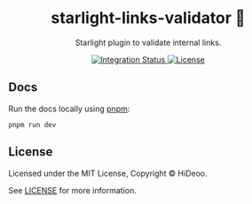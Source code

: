 <div align="center">
  <h1>starlight-links-validator 🦺</h1>
  <p>Starlight plugin to validate internal links.</p>
</div>

<div align="center">
  <a href="https://github.com/HiDeoo/starlight-links-validator/actions/workflows/integration.yml">
    <img alt="Integration Status" src="https://github.com/HiDeoo/starlight-links-validator/actions/workflows/integration.yml/badge.svg" />
  </a>
  <a href="https://github.com/HiDeoo/starlight-links-validator/blob/main/LICENSE">
    <img alt="License" src="https://badgen.net/github/license/HiDeoo/starlight-links-validator" />
  </a>
  <br />
</div>

## Docs

Run the docs locally using [pnpm](https://pnpm.io):

```shell
pnpm run dev
```

## License

Licensed under the MIT License, Copyright © HiDeoo.

See [LICENSE](https://github.com/HiDeoo/starlight-links-validator/blob/main/LICENSE) for more information.
